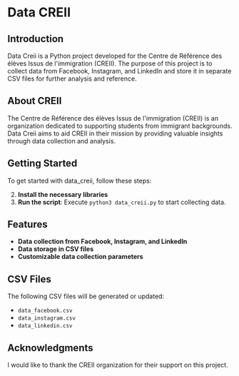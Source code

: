 # Data CREII

## Introduction

Data Creii is a Python project developed for the Centre de Référence des élèves Issus de l'immigration (CREII). The purpose of this project is to collect data from Facebook, Instagram, and LinkedIn and store it in separate CSV files for further analysis and reference.

## About CREII

The Centre de Référence des élèves Issus de l'immigration (CREII) is an organization dedicated to supporting students from immigrant backgrounds. Data Creii aims to aid CREII in their mission by providing valuable insights through data collection and analysis.

## Getting Started

To get started with data_creii, follow these steps:

2. **Install the necessary libraries**
2. **Run the script**: Execute `python3 data_creii.py` to start collecting data.

## Features

* **Data collection from Facebook, Instagram, and LinkedIn**
* **Data storage in CSV files**
* **Customizable data collection parameters**

## CSV Files

The following CSV files will be generated or updated:

* `data_facebook.csv`
* `data_instagram.csv`
* `data_linkedin.csv`


## Acknowledgments

I would like to thank the CREII organization for their support on this project.
